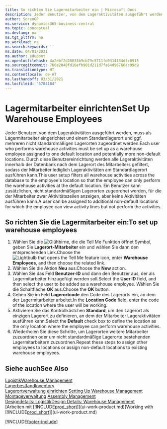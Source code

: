 ```yaml
---
title: So richten Sie Lagermitarbeiter ein | Microsoft Docs
description: Jeder Benutzer, von dem Lageraktivitäten ausgeführt werden, muss als Lagermitarbeiter eingerichtet und einem Standardlagerort und ggf. mehreren nicht standardmäßigen Lagerorten zugeordnet werden.
author: SorenGP
ms.service: dynamics365-business-central
ms.topic: conceptual
ms.devlang: na
ms.tgt_pltfrm: na
ms.workload: na
ms.search.keywords: ''
ms.date: 04/01/2021
ms.author: edupont
ms.openlocfilehash: 4a2ebf2d28833b9cb79c5711fd0314134dfc0915
ms.sourcegitcommit: 766e2840fd16efb901d211d7fa64d96766ac99d9
ms.translationtype: HT
ms.contentlocale: de-AT
ms.lasthandoff: 03/31/2021
ms.locfileid: "5784184"
---
```

# <a name="set-up-warehouse-employees"></a><span data-ttu-id="df950-103">Lagermitarbeiter einrichten</span><span class="sxs-lookup"><span data-stu-id="df950-103">Set Up Warehouse Employees</span></span>
<span data-ttu-id="df950-104">Jeder Benutzer, von dem Lageraktivitäten ausgeführt werden, muss als Lagermitarbeiter eingerichtet und einem Standardlagerort und ggf. mehreren nicht standardmäßigen Lagerorten zugeordnet werden.</span><span class="sxs-lookup"><span data-stu-id="df950-104">Each user who performs warehouse activities must be set up as a warehouse employee assigned to one default location and potentially more non-default locations.</span></span> <span data-ttu-id="df950-105">Durch diese Benutzereinrichtung werden alle Lageraktivitäten innerhalb der Datenbank nach dem Lagerort des Mitarbeiters gefiltert, sodass der Mitarbeiter lediglich Lageraktivitäten am Standardlagerort ausführen kann.</span><span class="sxs-lookup"><span data-stu-id="df950-105">This user setup filters all warehouse activities across the database to the employee's location so that the employee can only perform the warehouse activities at the default location.</span></span> <span data-ttu-id="df950-106">Ein Benutzer kann zusätzlichen, nicht standardmäßigen Lagerorten zugeordnet werden, für die der Mitarbeiter zwar Aktivitätszeilen anzeigen, aber keine Aktivitäten ausführen kann.</span><span class="sxs-lookup"><span data-stu-id="df950-106">A user can be assigned to additional non-default locations for which the employee can view activity lines but not perform the activities.</span></span>

## <a name="to-set-up-warehouse-employees"></a><span data-ttu-id="df950-107">So richten Sie die Lagermitarbeiter ein:</span><span class="sxs-lookup"><span data-stu-id="df950-107">To set up warehouse employees</span></span>  
1.  <span data-ttu-id="df950-108">Wählen Sie die ![Glühbirne, die die Tell Me Funktion öffnet](media/ui-search/search_small.png "Tell Me-Funktion") Symbol, geben Sie **Lagerort-Mitarbeiter** ein und wählen Sie dann den entsprechenden Link.</span><span class="sxs-lookup"><span data-stu-id="df950-108">Choose the ![Lightbulb that opens the Tell Me feature](media/ui-search/search_small.png "Tell me what you want to do") icon, enter **Warehouse Employees**, and then choose the related link.</span></span>  
2. <span data-ttu-id="df950-109">Wählen Sie die Aktion **Neu** aus.</span><span class="sxs-lookup"><span data-stu-id="df950-109">Choose the **New** action.</span></span>  
3. <span data-ttu-id="df950-110">Wählen Sie das Feld **Benutzer-ID** und dann den Benutzer aus, der als Lagermitarbeiter hinzugefügt werden soll.</span><span class="sxs-lookup"><span data-stu-id="df950-110">Select the **User ID** field, and then select the user to be added as a warehouse employee.</span></span> <span data-ttu-id="df950-111">Wählen Sie die Schaltfläche **OK** aus.</span><span class="sxs-lookup"><span data-stu-id="df950-111">Choose the **OK** button.</span></span>  
6.  <span data-ttu-id="df950-112">Geben Sie im Feld **Lagerortcode** den Code des Lagerorts ein, an dem der Lagermitarbeiter arbeitet.</span><span class="sxs-lookup"><span data-stu-id="df950-112">In the **Location Code** field, enter the code of the location where the user will be working.</span></span>  
7.  <span data-ttu-id="df950-113">Aktivieren Sie das Kontrollkästchen **Standard**, um den Lagerort als einzigen Lagerort zu definieren, an dem der Mitarbeiter Lageraktivitäten ausführen kann.</span><span class="sxs-lookup"><span data-stu-id="df950-113">Select the **Default** check box to define the location as the only location where the employee can perform warehouse activities.</span></span>  
8.  <span data-ttu-id="df950-114">Wiederholen Sie diese Schritte, um Lagerorten weitere Mitarbeiter zuzuordnen oder um nicht standardmäßige Lagerorte bestehenden Lagermitarbeitern zuzuordnen.</span><span class="sxs-lookup"><span data-stu-id="df950-114">Repeat these steps to assign other employees to locations or assign non-default locations to existing warehouse employees.</span></span>  

## <a name="see-also"></a><span data-ttu-id="df950-115">Siehe auch</span><span class="sxs-lookup"><span data-stu-id="df950-115">See Also</span></span>  
[<span data-ttu-id="df950-116">Logistik</span><span class="sxs-lookup"><span data-stu-id="df950-116">Warehouse Management</span></span>](warehouse-manage-warehouse.md)  
[<span data-ttu-id="df950-117">Lagerbesttand</span><span class="sxs-lookup"><span data-stu-id="df950-117">Inventory</span></span>](inventory-manage-inventory.md)  
<span data-ttu-id="df950-118">[Lagerortverwaltung einrichten](warehouse-setup-warehouse.md)   </span><span class="sxs-lookup"><span data-stu-id="df950-118">[Setting Up Warehouse Management](warehouse-setup-warehouse.md)   </span></span>  
<span data-ttu-id="df950-119">[Montageverwaltung](assembly-assemble-items.md)  </span><span class="sxs-lookup"><span data-stu-id="df950-119">[Assembly Management](assembly-assemble-items.md)  </span></span>  
[<span data-ttu-id="df950-120">Designdetails: Logistik</span><span class="sxs-lookup"><span data-stu-id="df950-120">Design Details: Warehouse Management</span></span>](design-details-warehouse-management.md)  
<span data-ttu-id="df950-121">[Arbeiten mit [!INCLUDE[prod_short](includes/prod_short.md)]](ui-work-product.md)</span><span class="sxs-lookup"><span data-stu-id="df950-121">[Working with [!INCLUDE[prod_short](includes/prod_short.md)]](ui-work-product.md)</span></span>  


[!INCLUDE[footer-include](includes/footer-banner.md)]